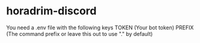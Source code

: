 # horadrim-discord

You need a .env file with the following keys
TOKEN (Your bot token)
PREFIX (The command prefix or leave this out to use "." by default)
